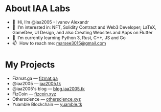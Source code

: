 # About IAA Labs
- 👋 &nbsp;Hi, I’m @iaa2005 - Ivanov Alexandr
- 🚀 &nbsp;I’m interested in: NFT, Solidity Contract and Web3 Developer; LaTeX, GameDev, UI Design, and also Creating Websites and Apps on Flutter
- 🌱 &nbsp;I’m currently learning Python 3, Rust, C++, JS and Go
- 📫 &nbsp;How to reach me: marsee3015@gmail.com


<!-- ## Official website -->
<!-- [iaa2005.tk](https://iaa2005.tk) and about @iaa2005 - [iaa.iaa2005.tk](https://iaa.iaa2005.tk) -->
# My Projects
- Fizmat.ga — [fizmat.ga](https://fizmat.ga)
- @iaa2005 — [iaa2005.tk](https://iaa2005.tk)
- @iaa2005's blog — [blog.iaa2005.tk](https://blog.iaa2005.tk)
- FizCoin — [fizcoin.xyz](https://fizcoin.xyz)
- Otherscience — [otherscience.xyz](https://otherscience.xyz)
- Yuamble Blockchain — [yuamble.tk](https://yuamble.tk)

<!-- ![iaa2005's GitHub stats](https://github-readme-stats.vercel.app/api?username=iaa2005&show_icons=true&theme=vue)

[![Top Langs](https://github-readme-stats.vercel.app/api/top-langs/?username=iaa2005&layout=compact)](https://github.com/iaa2005/iaa2005) -->

